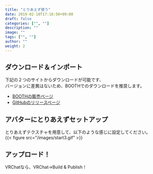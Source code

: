```yaml
---
title: "とりあえず使う"
date: 2019-02-10T17:16:50+09:00
draft: false
categories: ["", ""]
description: ""
image: ""
tags: ["", ""]
author: ""
weight: 2
---
```


## ダウンロード＆インポート  
下記の２つのサイトからダウンロードが可能です、  
バージョンに差異はないため、BOOTHでのダウンロードを推奨します。  

- [BOOTHの販売ページ](https://packetbird.booth.pm/items/1027997)
- [GitHubのリリースページ](https://github.com/synqark/Arktoon-Shaders/releases)  

## アバターにとりあえずセットアップ  
とりあえずテクスチャを用意して、以下のような感じに設定してください。  
{{< figure src="/images/start3.gif" >}}

## アップロード！  
VRChatなら、VRChat→Build & Publish！  
